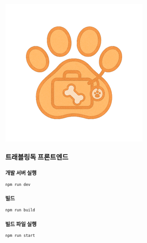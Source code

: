 ![트래블링독 로고](./public/logo.png)

## 트래블링독 프론트엔드

### 개발 서버 실행

```bash
npm run dev
```

### 빌드

```bash
npm run build
```

### 빌드 파일 실행

```bash
npm run start
```
